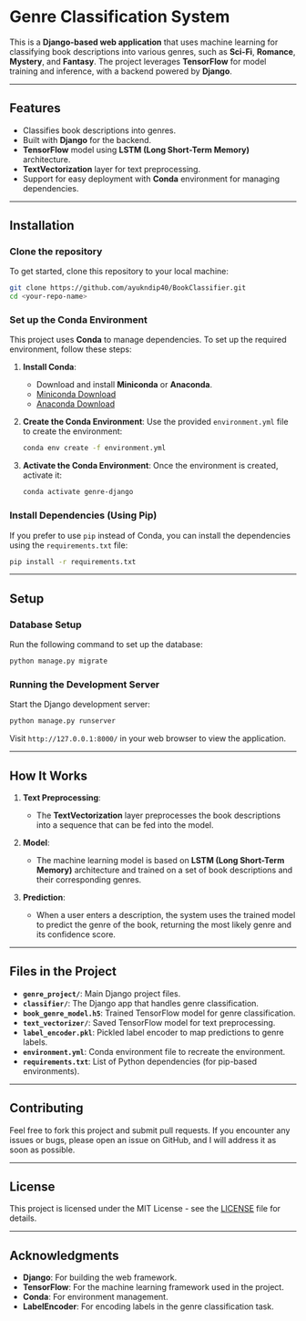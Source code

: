 
# Genre Classification System

This is a **Django-based web application** that uses machine learning for classifying book descriptions into various genres, such as **Sci-Fi**, **Romance**, **Mystery**, and **Fantasy**. The project leverages **TensorFlow** for model training and inference, with a backend powered by **Django**.

---

## Features
- Classifies book descriptions into genres.
- Built with **Django** for the backend.
- **TensorFlow** model using **LSTM (Long Short-Term Memory)** architecture.
- **TextVectorization** layer for text preprocessing.
- Support for easy deployment with **Conda** environment for managing dependencies.

---

## Installation

### Clone the repository
To get started, clone this repository to your local machine:

```bash
git clone https://github.com/ayukndip40/BookClassifier.git
cd <your-repo-name>
```

### Set up the Conda Environment
This project uses **Conda** to manage dependencies. To set up the required environment, follow these steps:

1. **Install Conda**:
   - Download and install **Miniconda** or **Anaconda**.
   - [Miniconda Download](https://docs.conda.io/en/latest/miniconda.html)
   - [Anaconda Download](https://www.anaconda.com/products/distribution)

2. **Create the Conda Environment**:
   Use the provided `environment.yml` file to create the environment:

   ```bash
   conda env create -f environment.yml
   ```

3. **Activate the Conda Environment**:
   Once the environment is created, activate it:

   ```bash
   conda activate genre-django
   ```

### Install Dependencies (Using Pip)
If you prefer to use `pip` instead of Conda, you can install the dependencies using the `requirements.txt` file:

```bash
pip install -r requirements.txt
```

---

## Setup

### Database Setup
Run the following command to set up the database:

```bash
python manage.py migrate
```

### Running the Development Server
Start the Django development server:

```bash
python manage.py runserver
```

Visit `http://127.0.0.1:8000/` in your web browser to view the application.

---

## How It Works

1. **Text Preprocessing**:
   - The **TextVectorization** layer preprocesses the book descriptions into a sequence that can be fed into the model.
   
2. **Model**:
   - The machine learning model is based on **LSTM (Long Short-Term Memory)** architecture and trained on a set of book descriptions and their corresponding genres.
   
3. **Prediction**:
   - When a user enters a description, the system uses the trained model to predict the genre of the book, returning the most likely genre and its confidence score.

---

## Files in the Project

- **`genre_project/`**: Main Django project files.
- **`classifier/`**: The Django app that handles genre classification.
- **`book_genre_model.h5`**: Trained TensorFlow model for genre classification.
- **`text_vectorizer/`**: Saved TensorFlow model for text preprocessing.
- **`label_encoder.pkl`**: Pickled label encoder to map predictions to genre labels.
- **`environment.yml`**: Conda environment file to recreate the environment.
- **`requirements.txt`**: List of Python dependencies (for pip-based environments).

---

## Contributing

Feel free to fork this project and submit pull requests. If you encounter any issues or bugs, please open an issue on GitHub, and I will address it as soon as possible.

---

## License

This project is licensed under the MIT License - see the [LICENSE](LICENSE) file for details.

---

## Acknowledgments

- **Django**: For building the web framework.
- **TensorFlow**: For the machine learning framework used in the project.
- **Conda**: For environment management.
- **LabelEncoder**: For encoding labels in the genre classification task.

